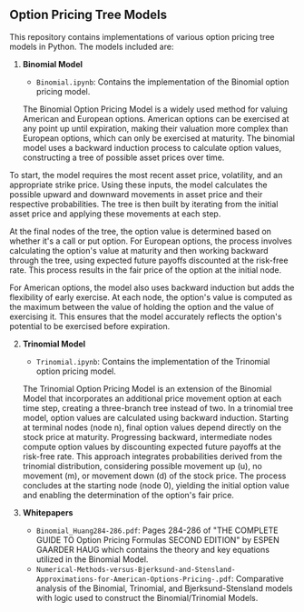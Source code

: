 ## Option Pricing Tree Models
This repository contains implementations of various option pricing tree models in Python. The models included are:

1. **Binomial Model**
   - `Binomial.ipynb`: Contains the implementation of the Binomial option pricing model. <br/> 

   The Binomial Option Pricing Model is a widely used method for valuing American and European options. American options can be exercised at any point up until expiration, making their valuation more complex than European options, which can only be exercised at maturity. The binomial model uses a backward induction process to calculate option values, constructing a tree of possible asset prices over time. <br/> 

To start, the model requires the most recent asset price, volatility, and an appropriate strike price. Using these inputs, the model calculates the possible upward and downward movements in asset price and their respective probabilities. The tree is then built by iterating from the initial asset price and applying these movements at each step. <br/> 

At the final nodes of the tree, the option value is determined based on whether it's a call or put option. For European options, the process involves calculating the option's value at maturity and then working backward through the tree, using expected future payoffs discounted at the risk-free rate. This process results in the fair price of the option at the initial node. <br/> 

For American options, the model also uses backward induction but adds the flexibility of early exercise. At each node, the option's value is computed as the maximum between the value of holding the option and the value of exercising it. This ensures that the model accurately reflects the option's potential to be exercised before expiration. <br/> 

2. **Trinomial Model**
   - `Trinomial.ipynb`: Contains the implementation of the Trinomial option pricing model.

   The Trinomial Option Pricing Model is an extension of the Binomial Model that incorporates an additional price movement option at each time step, creating a three-branch tree instead of two. In a trinomial tree model, option values are calculated using backward induction. Starting at terminal nodes (node n), final option values depend directly on the stock price at maturity. Progressing backward, intermediate nodes compute option values by discounting expected future payoffs at the risk-free rate. This approach integrates probabilities derived from the trinomial distribution, considering possible movement up (u), no movement (m), or movement down (d) of the stock price. The process concludes at the starting node (node 0), yielding the initial option value and enabling the determination of the option's fair price.

4. **Whitepapers**
   - `Binomial_Huang284-286.pdf`: Pages 284-286 of "THE COMPLETE GUIDE TO Option Pricing Formulas SECOND EDITION" by ESPEN GAARDER HAUG which contains the theory and key equations utilized in the Binomial Model.
   - `Numerical-Methods-versus-Bjerksund-and-Stensland-Approximations-for-American-Options-Pricing-.pdf`: Comparative analysis of the Binomial, Trinomial, and Bjerksund-Stensland models with logic used to construct the Binomial/Trinomial Models.
